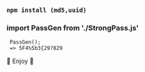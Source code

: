 ### `npm install (md5,uuid)`
### import PassGen from './StrongPass.js'
     PassGen();
     => 5F4%5b3{29?829
  🚀 Enjoy 🚀
